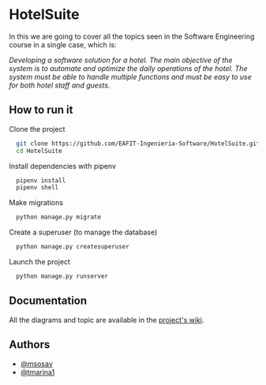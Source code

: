 # HotelSuite

In this we are going to cover all the topics seen in the Software Engineering course in a single case, which is:

_Developing a software solution for a hotel. The main objective of the system is to automate and optimize the daily operations of the hotel. The system must be able to handle multiple functions and must be easy to use for both hotel staff and guests._

## How to run it

Clone the project

```bash
  git clone https://github.com/EAFIT-Ingenieria-Software/HotelSuite.git
  cd HotelSuite
```

Install dependencies with pipenv

```bash
  pipenv install
  pipenv shell
```

Make migrations

```bash
  python manage.py migrate
```

Create a superuser (to manage the database)

```bash
  python manage.py createsuperuser
```

Launch the project

```bash
  python manage.py runserver
```

## Documentation

All the diagrams and topic are available in the [project's wiki](https://github.com/EAFIT-Ingenieria-Software/HotelSuite/wiki).

## Authors

- [@msosav](https://www.github.com/msosav)
- [@tmarina1](https://www.github.com/tmarina1)
